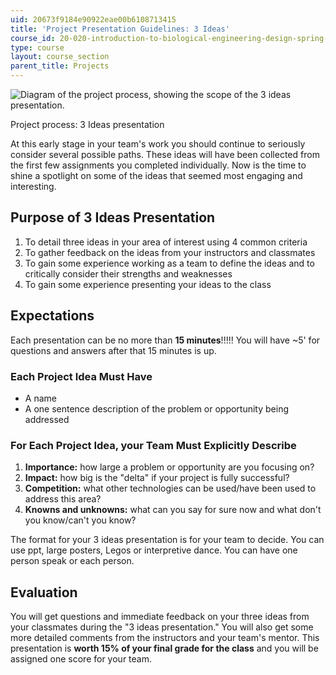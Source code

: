```yaml
---
uid: 20673f9184e90922eae00b6108713415
title: 'Project Presentation Guidelines: 3 Ideas'
course_id: 20-020-introduction-to-biological-engineering-design-spring-2009
type: course
layout: course_section
parent_title: Projects
---
```


![Diagram of the project process, showing the scope of the 3 ideas presentation.](/courses/biological-engineering/20-020-introduction-to-biological-engineering-design-spring-2009/projects/3ideasOrganizer.gif)

Project process: 3 Ideas presentation

At this early stage in your team's work you should continue to seriously consider several possible paths. These ideas will have been collected from the first few assignments you completed individually. Now is the time to shine a spotlight on some of the ideas that seemed most engaging and interesting.

Purpose of 3 Ideas Presentation
-------------------------------

1.  To detail three ideas in your area of interest using 4 common criteria
2.  To gather feedback on the ideas from your instructors and classmates
3.  To gain some experience working as a team to define the ideas and to critically consider their strengths and weaknesses
4.  To gain some experience presenting your ideas to the class

Expectations
------------

Each presentation can be no more than **15 minutes**!!!!! You will have ~5' for questions and answers after that 15 minutes is up.

### Each Project Idea Must Have

*   A name
*   A one sentence description of the problem or opportunity being addressed

### For Each Project Idea, your Team Must Explicitly Describe

1.  **Importance:** how large a problem or opportunity are you focusing on?
2.  **Impact:** how big is the "delta" if your project is fully successful?
3.  **Competition:** what other technologies can be used/have been used to address this area?
4.  **Knowns and unknowns:** what can you say for sure now and what don't you know/can't you know?

The format for your 3 ideas presentation is for your team to decide. You can use ppt, large posters, Legos or interpretive dance. You can have one person speak or each person.

Evaluation
----------

You will get questions and immediate feedback on your three ideas from your classmates during the "3 ideas presentation." You will also get some more detailed comments from the instructors and your team's mentor. This presentation is **worth 15% of your final grade for the class** and you will be assigned one score for your team.